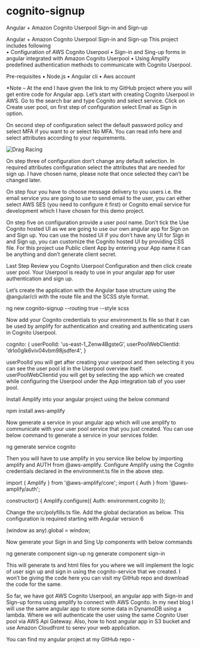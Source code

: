 # cognito-signup
Angular + Amazon Cognito Userpool Sign-in and Sign-up


Angular + Amazon Cognito Userpool Sign-in and Sign-up
This project includes following    
•	Configuration of AWS Cognito Userpool
•	Sign-in and Sing-up forms in angular integrated with Amazon Cognito Userpool
•	Using Amplify predefined authentication methods to communicate with Cognito Userpool.

Pre-requisites
•	Node.js
•	Angular cli
•	Aws account


*Note – At the end I have given the link to my GitHub project where you will get entire code for Angular app.
Let’s start with creating Cognito Userpool in AWS. Go to the search bar and type Cognito and select service. Click on Create user pool, on first step of configuration select Email as Sign in option.
 
On second step of configuration select the default password policy and select  MFA if you want to or select No MFA. You can read info here and select attributes according to your requirements.

![Drag Racing](Dragster.jpg)


On step three of configuration don’t change any default selection. In required attributes configuration select the attributes that are needed for sign up. I have chosen name, please note that once selected they can’t be changed later.
 

On step four you have to choose message delivery to you users i.e. the email service you are going to use to send email to the user, you can either select AWS SES (you need to configure it first) or Cognito email service for development which I have chosen for this demo project.
 

On step five on configuration provide a user pool name. Don’t tick the Use Cognito hosted UI as we are going to use our own angular app for Sign on and Sign up. You can use the hosted UI if you don’t have any UI for Sign in and Sign up, you can customize the Cognito hosted UI by providing CSS file. For this project use Public client App by entering your App name it can be anything and don’t generate client secret.
 
Last Step Review you Cognito Userpool Configuration and then click create user pool. Your Userpool is ready to use in your angular app for user authentication and sign up.
 
Let’s create the application with the Angular base structure using the @angular/cli with the route file and the SCSS style format.

ng new cognito-signup --routing true --style scss

Now add your Cognito credentials to your environment.ts file so that it can be used by amplify for authentication and creating and authenticating users in Cognito Userpool. 

cognito: {
    userPoolId: 'us-east-1_Zenw4BgsteG’,
    userPoolWebClientId: 'drlo0glk6viv04vbm98jsdfer4',
  }

userPoolId you will get after creating your userpool and then selecting it you can see the user pool id in the Userpool overview itself. userPoolWebClientid you will get by selecting the app which we created while configuring the Userpool under the App integration tab of you user pool.

Install Amplify into your angular project using the below command

npm install aws-amplify


Now generate a service in your angular app which will use amplify to communicate with your user pool service that you just created. You can use below command to generate a service in your services folder.

ng generate service cognito

Then you will have to use amplify in you service like below by importing amplify and AUTH from @aws-amplify. Configure Amplify using the Cognito credentials declared in the environment.ts file in the above step.

import { Amplify } from '@aws-amplify/core';
import { Auth } from '@aws-amplify/auth';


constructor() {
    Amplify.configure({
      Auth: environment.cognito
    });


Change the src/polyfills.ts file. Add the global declaration as below. This configuration is required starting with Angular version 6

(window as any).global = window;

Now generate your Sign in and Sing Up components with below commands

ng generate component sign-up
ng generate component sign-in



This will generate ts and html files for you where we will implement the logic of user sign up and sign in using the cognito-service that we created. I won’t be giving the code here you can visit my GitHub repo and download the code for the same.

So far, we have got AWS Cognito Userpool, an angular app with Sign-in and Sign-up forms using amplify to connect with AWS Cognito.
In my next blog I will use the same angular app to store some data in DynamoDB using a lambda. Where we will authenticate the user using the same Cognito User pool via AWS Api Gateway. Also, how to host angular app in S3 bucket and use Amazon Cloudfront to serev your web application.

You can find my angular project at my GitHub repo - 

